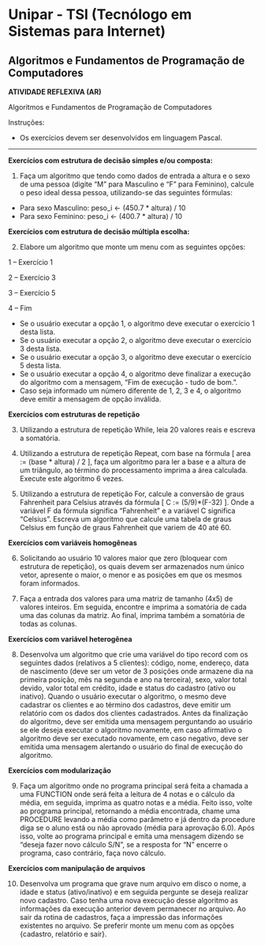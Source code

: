 # Unipar - TSI (Tecnólogo em Sistemas para Internet)
## Algoritmos e Fundamentos de Programação de Computadores
**ATIVIDADE REFLEXIVA (AR)**

Algoritmos e Fundamentos de Programação de Computadores

Instruções:

- Os exercícios devem ser desenvolvidos em linguagem Pascal.
---
**Exercícios com estrutura de decisão simples e/ou composta:**

1. Faça um algoritmo que tendo como dados de entrada a altura e o sexo de uma pessoa (digite “M” para Masculino e “F” para Feminino), calcule o peso ideal dessa pessoa, utilizando-se das seguintes fórmulas:
- Para sexo Masculino: peso_i <- (450.7 * altura) / 10
- Para sexo Feminino: peso_i <- (400.7 * altura) / 10

**Exercícios com estrutura de decisão múltipla escolha:**

2. Elabore um algoritmo que monte um menu com as seguintes opções:

1 – Exercício 1

2 – Exercício 3

3 – Exercício 5

4 – Fim

- Se o usuário executar a opção 1, o algoritmo deve executar o exercício 1 desta lista.
- Se o usuário executar a opção 2, o algoritmo deve executar o exercício 3 desta lista.
- Se o usuário executar a opção 3, o algoritmo deve executar o exercício 5 desta lista.
- Se o usuário executar a opção 4, o algoritmo deve finalizar a execução do algoritmo com a mensagem, “Fim de execução - tudo de bom.”.
- Caso seja informado um número diferente de 1, 2, 3 e 4, o algoritmo deve emitir a mensagem de opção inválida.

**Exercícios com estruturas de repetição**

3. Utilizando a estrutura de repetição While, leia 20 valores reais e escreva a somatória.

4. Utilizando a estrutura de repetição Repeat, com base na fórmula [ area := (base * altura) / 2 ], faça um algoritmo para ler a base e a altura de um triângulo, ao término do processamento imprima a área calculada. Execute este algoritmo 6 vezes.

5. Utilizando a estrutura de repetição For, calcule a conversão de graus Fahrenheit para Celsius através da fórmula [ C := (5/9)*(F-32) ]. Onde a variável F da fórmula significa “Fahrenheit” e a variável C significa “Celsius”. Escreva um algoritmo que calcule uma tabela de graus Celsius em função de graus Fahrenheit que variem de 40 até 60.

**Exercícios com variáveis homogêneas**

6. Solicitando ao usuário 10 valores maior que zero (bloquear com estrutura de repetição), os quais devem ser armazenados num único vetor, apresente o maior, o menor e as posições em que os mesmos foram informados.

7. Faça a entrada dos valores para uma matriz de tamanho (4x5) de valores inteiros. Em seguida, encontre e imprima a somatória de cada uma das colunas da matriz. Ao final, imprima também a somatória de todas as colunas.

**Exercícios com variável heterogênea**

8. Desenvolva um algoritmo que crie uma variável do tipo record com os seguintes dados (relativos a 5 clientes): código, nome, endereço, data de nascimento (deve ser um vetor de 3 posições onde armazene dia na primeira posição, mês na segunda e ano na terceira), sexo, valor total devido, valor total em crédito, idade e status do cadastro (ativo ou inativo). Quando o usuário executar o algoritmo, o mesmo deve cadastrar os clientes e ao término dos cadastros, deve emitir um relatório com os dados dos clientes cadastrados. Antes da finalização do algoritmo, deve ser emitida uma mensagem perguntando ao usuário se ele deseja executar o algoritmo novamente, em caso afirmativo o algoritmo deve ser executado novamente, em caso negativo, deve ser emitida uma mensagem alertando o usuário do final de execução do algoritmo.  

**Exercícios com modularização**

9. Faça um algoritmo onde no programa principal será feita a chamada a uma FUNCTION onde será feita a leitura de 4 notas e o cálculo da média, em seguida, imprima as quatro notas e a média. Feito isso, volte ao programa principal, retornando a média encontrada, chame uma PROCEDURE levando a média como parâmetro e já dentro da procedure diga se o aluno está ou não aprovado (média para aprovação 6.0). Após isso, volte ao programa principal e emita uma mensagem dizendo se “deseja fazer novo cálculo S/N”, se a resposta for “N” encerre o programa, caso contrário, faça novo cálculo.

**Exercícios com manipulação de arquivos**

10) Desenvolva um programa que grave num arquivo em disco o nome, a idade e status (ativo/inativo) e em seguida pergunte se deseja realizar novo cadastro. Caso tenha uma nova execução desse algoritmo as informações da execução anterior devem permanecer no arquivo. Ao sair da rotina de cadastros, faça a 
impressão das informações existentes no arquivo. Se preferir monte um menu com as opções {cadastro, relatório e sair}.